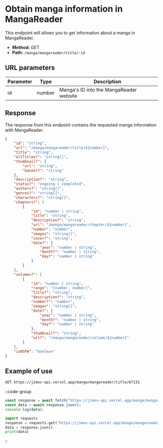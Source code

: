 # Obtain manga information in MangaReader

This endpoint will allows you to get information about a manga in MangaReader.

- **Method:** GET
- **Path:** `/manga/mangareader/title/:id`

## URL parameters

| Parameter | Type   | Description                                               |
| --------- | ------ | --------------------------------------------------------- |
| id        | number | Manga's ID into the MangaReader website                   |

## Response

The response from this endpoint contains the requested manga information with MangaReader.

```json
{
    "id": "string",
    "url": "/manga/mangareader/title/${number}",
    "title": "string",
    "altTitles?": "string[]",
    "thumbnail?": {
        "url": "string",
        "banner?": "string"
    },
    "description?": "string",
    "status?": "ongoing | completed",
    "authors?": "string[]",
    "genres?": "string[]",
    "characters?": "string[]",
    "chapters?": [
        {
            "id": "number | string",
            "title": "string",
            "description?": "string",
            "url": "/manga/mangareader/chapter/${number}",
            "number": "number",
            "images": "string[]",
            "cover?": "string",
            "date?": {
                "year": "number | string",
                "month?": "number | string",
                "day?": "number | string"
            }
        }
    ],
    "volumes?": [
        {
            "id": "number | string",
            "range": "[number, number]",
            "title?": "string",
            "description?": "string",
            "number?": "number",
            "images": "string[]",
            "date?": {
                "year": "number | string",
                "month?": "number | string",
                "day?": "number | string"
            },
            "thumbnail?": "string",
            "url?": "/manga/mangareader/volume/${number}"
        }
    ],
    "isNSFW": "boolean"
}
```

## Example of use

```bash
GET https://jimov-api.vercel.app/manga/mangareader/title/67131
```

::code-group

```javascript [JavaScript]
const response = await fetch("https://jimov-api.vercel.app/manga/mangareader/title/67131");
const data = await response.json();
console.log(data);
```

```python [Python]
import requests
response = requests.get("https://jimov-api.vercel.app/manga/mangareader/title/67131")
data = response.json()
print(data)
```

::
